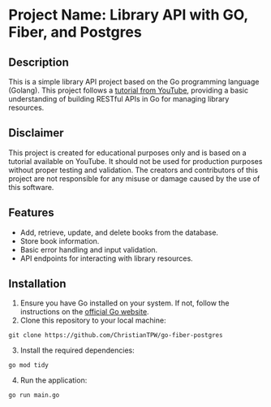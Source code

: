 # Project Name: Library API with GO, Fiber, and Postgres

## Description

This is a simple library API project based on the Go programming language (Golang). This project follows a [tutorial from YouTube](https://www.youtube.com/watch?v=ASBUp7stqjo&list=PL5dTjWUk_cPYztKD7WxVFluHvpBNM28N9), providing a basic understanding of building RESTful APIs in Go for managing library resources.

## Disclaimer

This project is created for educational purposes only and is based on a tutorial available on YouTube. It should not be used for production purposes without proper testing and validation. The creators and contributors of this project are not responsible for any misuse or damage caused by the use of this software.

## Features

- Add, retrieve, update, and delete books from the database.
- Store book information.
- Basic error handling and input validation.
- API endpoints for interacting with library resources.

## Installation

1. Ensure you have Go installed on your system. If not, follow the instructions on the [official Go website](https://golang.org/doc/install).
2. Clone this repository to your local machine:

```shell
git clone https://github.com/ChristianTPW/go-fiber-postgres
```

3. Install the required dependencies:

```shell
go mod tidy
```

4. Run the application:

```shell
go run main.go
```
